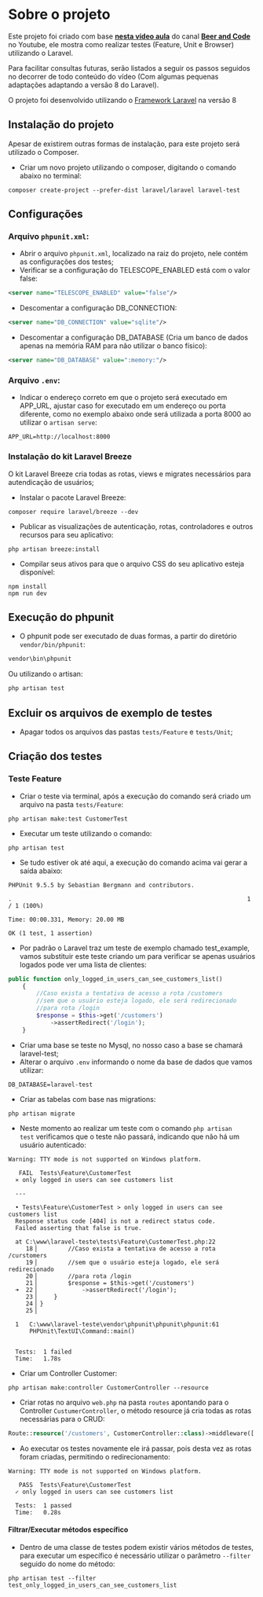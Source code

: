 # Sobre o projeto

Este projeto foi criado com base **[nesta vídeo aula](https://www.youtube.com/watch?v=f3tD-K796xo&list=PL7ScB28KYHhH35NubnZfP-9vegvOfUOoH&index=6)** do canal **[Beer and Code](https://www.youtube.com/channel/UCtz8hxpbicBe8REEdEtAYWA)** no Youtube, ele mostra como realizar testes (Feature, Unit e  Browser) utilizando o Laravel.

Para facilitar consultas futuras, serão listados a seguir os passos seguidos no decorrer de todo conteúdo do vídeo (Com algumas pequenas adaptações adaptando a versão 8 do Laravel).

O projeto foi desenvolvido utilizando o [Framework Laravel](https://laravel.com) na versão 8

## Instalação do projeto

Apesar de existirem outras formas de instalação, para este projeto será utilizado o Composer.
- Criar um novo projeto utilizando o composer, digitando o comando abaixo no terminal: 
```
composer create-project --prefer-dist laravel/laravel laravel-test
```

## Configurações

### Arquivo `phpunit.xml`:

- Abrir o arquivo `phpunit.xml`, localizado na raiz do projeto, nele contém as configurações dos testes;
- Verificar se a configuração do TELESCOPE_ENABLED está com o valor false:
```xml
<server name="TELESCOPE_ENABLED" value="false"/>
```
- Descomentar a configuração DB_CONNECTION:
```xml
<server name="DB_CONNECTION" value="sqlite"/>
```
- Descomentar a configuração DB_DATABASE (Cria um banco de dados apenas na memória RAM para não utilizar o banco físico):
```xml
<server name="DB_DATABASE" value=":memory:"/>
```

### Arquivo `.env`:

- Indicar o endereço correto em que o projeto será executado em APP_URL, ajustar caso for executado em um endereço ou porta diferente, como no exemplo abaixo onde será utilizada a porta 8000 ao utilizar o <code>artisan serve</code>:
```
APP_URL=http://localhost:8000
```

### Instalação do kit Laravel Breeze

O kit Laravel Breeze cria todas as rotas, views e migrates necessários para autendicação de usuários;

- Instalar o pacote Laravel Breeze:
```
composer require laravel/breeze --dev
```
- Publicar as visualizações de autenticação, rotas, controladores e outros recursos para seu aplicativo:
```
php artisan breeze:install
```
- Compilar seus ativos para que o arquivo CSS do seu aplicativo esteja disponível:
```
npm install
npm run dev
```

## Execução do phpunit

- O phpunit pode ser executado de duas formas, a partir do diretório `vendor/bin/phpunit`:
```php
vendor\bin\phpunit
```
 Ou utilizando o artisan:
```php
php artisan test
```

## Excluir os arquivos de exemplo de testes

- Apagar todos os arquivos das pastas `tests/Feature` e `tests/Unit`;

## Criação dos testes

### Teste Feature

- Criar o teste via terminal, após a execução do comando será criado um arquivo na pasta `tests/Feature`:
```
php artisan make:test CustomerTest
```

- Executar um teste utilizando o comando:
```
php artisan test
```

- Se tudo estiver ok até aqui, a execução do comando acima vai gerar a saída abaixo:
```
PHPUnit 9.5.5 by Sebastian Bergmann and contributors.

.                                                                   1 / 1 (100%)

Time: 00:00.331, Memory: 20.00 MB

OK (1 test, 1 assertion)
```

- Por padrão o Laravel traz um teste de exemplo chamado test_example, vamos substituir este teste criando um para verificar se apenas usuários logados pode ver uma lista de clientes:
```php
public function only_logged_in_users_can_see_customers_list()
    {
        //Caso exista a tentativa de acesso a rota /customers
        //sem que o usuário esteja logado, ele será redirecionado
        //para rota /login
        $response = $this->get('/customers')
            ->assertRedirect('/login');
    }
```

- Criar uma base se teste no Mysql, no nosso caso a base se chamará laravel-test;
- Alterar o arquivo `.env` informando o nome da base de dados que vamos utilizar:
```
DB_DATABASE=laravel-test
```

- Criar as tabelas com base nas migrations:
```
php artisan migrate
```

- Neste momento ao realizar um teste com o comando <code>php artisan test</code> verificamos que o teste não passará, indicando que não há um usuário autenticado:
```
Warning: TTY mode is not supported on Windows platform.

   FAIL  Tests\Feature\CustomerTest
  ⨯ only logged in users can see customers list

  ---

  • Tests\Feature\CustomerTest > only logged in users can see customers list
  Response status code [404] is not a redirect status code.
  Failed asserting that false is true.

  at C:\www\laravel-teste\tests\Feature\CustomerTest.php:22
     18▕         //Caso exista a tentativa de acesso a rota /curstomers
     19▕         //sem que o usuário esteja logado, ele será redirecionado
     20▕         //para rota /login
     21▕         $response = $this->get('/customers')
  ➜  22▕             ->assertRedirect('/login');
     23▕     }
     24▕ }
     25▕

  1   C:\www\laravel-teste\vendor\phpunit\phpunit\phpunit:61
      PHPUnit\TextUI\Command::main()


  Tests:  1 failed
  Time:   1.78s
```

- Criar um Controller Customer:
```
php artisan make:controller CustomerController --resource
```

- Criar rotas no arquivo `web.php` na pasta `routes` apontando para o Controller `CustumerController`, o método resource já cria todas as rotas necessárias para o CRUD:
```php
Route::resource('/customers', CustomerController::class)->middleware(['auth']);
```
- Ao executar os testes novamente ele irá passar, pois desta vez as rotas foram criadas, permitindo o redirecionamento:
```
Warning: TTY mode is not supported on Windows platform.

   PASS  Tests\Feature\CustomerTest
  ✓ only logged in users can see customers list

  Tests:  1 passed
  Time:   0.28s
```

#### Filtrar/Executar métodos específico

- Dentro de uma classe de testes podem existir vários métodos de testes, para executar um específico é necessário utilizar o parâmetro <code>--filter</code> seguido do nome do método:
```
php artisan test --filter test_only_logged_in_users_can_see_customers_list
```
